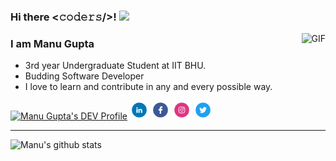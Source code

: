 ### Hi there <𝚌𝚘𝚍𝚎𝚛𝚜/>! <img src="https://github.com/TheDudeThatCode/TheDudeThatCode/blob/master/Assets/Hi.gif" width="29px">
<!--<img src="https://github.com/ManuGupta9780/ManuGupta9780/blob/master/Vanilla-1s-286px.gif" width="500px">-->
<img align="right" alt="GIF" src="https://github.com/TheDudeThatCode/TheDudeThatCode/blob/master/Assets/Developer.gif" />

### I am Manu Gupta
- 3rd year Undergraduate Student at IIT BHU. 
- Budding Software Developer
- I love to learn and contribute in any and every possible way.

<a href="https://dev.to/manugupta9780"><img src="https://d2fltix0v2e0sb.cloudfront.net/dev-badge.svg" alt="Manu Gupta's DEV Profile" height="30" width="30"></a>
<a href="https://www.linkedin.com/in/manugupta9780/"><img src="https://github.com/aritraroy/social-icons/blob/master/linkedin-icon.png?raw=true" height="30" width="30"></a>
<a href="https://www.facebook.com/profile.php?id=100009274376415"><img src="https://github.com/aritraroy/social-icons/blob/master/facebook-icon.png?raw=true" height="30" width="30"></a>
<a href="https://www.instagram.com/_i_am_manugupta/"><img src="https://github.com/aritraroy/social-icons/blob/master/instagram-icon.png?raw=true" height="30" width="30"></a>
<a href="https://twitter.com/Manu78426630"><img src="https://github.com/aritraroy/social-icons/blob/master/twitter-icon.png?raw=true" height="30" width="30"></a>

-----------------------------------------------------------------------------------------------------------------------------------------------------------------------------------

![Manu's github stats](https://github-readme-stats.vercel.app/api?username=ManuGupta9780&show_icons=true&theme=radical)

<!--
**ManuGupta9780/ManuGupta9780** is a ✨ _special_ ✨ repository because its `README.md` (this file) appears on your GitHub profile.

Here are some ideas to get you started:

- 🔭 I’m currently working on ...
- 🌱 I’m currently learning ...
- 👯 I’m looking to collaborate on ...
- 🤔 I’m looking for help with ...
- 💬 Ask me about ...
- 📫 How to reach me: ...
- 😄 Pronouns: ...
- ⚡ Fun fact: ...
-->

